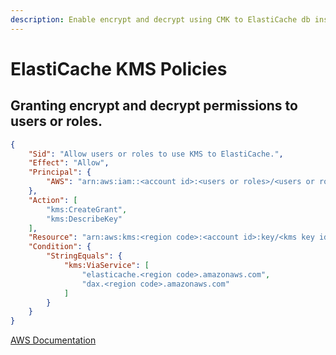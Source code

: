 ```yaml
---
description: Enable encrypt and decrypt using CMK to ElastiCache db instances.
---
```


# ElastiCache KMS Policies

## Granting encrypt and decrypt permissions to users or roles.

``` json linenums="1" hl_lines="5 11 15 16"
{
    "Sid": "Allow users or roles to use KMS to ElastiCache.",
    "Effect": "Allow",
    "Principal": {
        "AWS": "arn:aws:iam::<account id>:<users or roles>/<users or roles name>"
    },
    "Action": [
        "kms:CreateGrant",
        "kms:DescribeKey"
    ],
    "Resource": "arn:aws:kms:<region code>:<account id>:key/<kms key id>",
    "Condition": {
        "StringEquals": {
            "kms:ViaService": [
                "elasticache.<region code>.amazonaws.com",
                "dax.<region code>.amazonaws.com"
            ]
        }
    }
}
```

[AWS Documentation](https://docs.aws.amazon.com/AmazonElastiCache/latest/red-ug/at-rest-encryption.html)